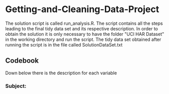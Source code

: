 # Getting-and-Cleaning-Data-Project

The solution script is called run_analysis.R. The script contains all the steps leading to the final tidy data set and its respective description.
In order to obtain the solution it is only necessary to have the folder "UCI HAR Dataset" in the working directory and run the script.
The tidy data set obtained after running the script is in the file called SolutionDataSet.txt

## Codebook

Down below there is the description for each variable

### Subject: 
